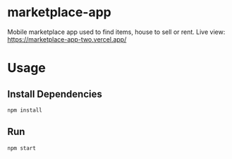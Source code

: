 # marketplace-app
 Mobile marketplace app used to find items, house to sell or rent.
 Live view: https://marketplace-app-two.vercel.app/
 
 # Usage
## Install Dependencies
`npm install`
## Run
`npm start`

